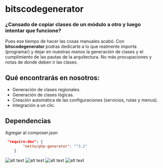 # bitscodegenerator

### ¿Cansado de copiar clases de un módulo a otro y luego intentar que funcione?

 Pues ese tiempo de hacer las cosas manuales acabó. Con **bitscodegenerator** podras dedicarte a lo que realmente importa (programar) y dejar en nuestras manos la generación de clases y el cumplimiento de las pautas de la arquitectura. No más procupaciones y notas de donde deben ir las clases.

## Qué encontrarás en nosotros:
  - Generación de clases regionales.
  - Generación de clases lógicas.
  - Creación automática de las configuraciones (servicios, rutas y menus).
  - Integración a un clic.
## Dependencias
Agregar al composer.json
```json
 "require-dev": {
        "nette/php-generator": "^3.2"
    }
````

![alt text](https://github.com/bitsalbertohernandez/bitscodegeneratror/blob/master/config/install/Capture4.PNG)
![alt text](https://github.com/bitsalbertohernandez/bitscodegeneratror/blob/master/config/install/Capture3.PNG)
![alt text](https://github.com/bitsalbertohernandez/bitscodegeneratror/blob/master/config/install/Capture5.PNG)
![alt text](https://github.com/bitsalbertohernandez/bitscodegeneratror/blob/master/config/install/Capture6.PNG)
